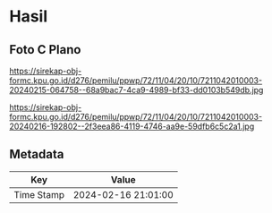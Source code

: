 # Hasil

## Foto C Plano

https://sirekap-obj-formc.kpu.go.id/d276/pemilu/ppwp/72/11/04/20/10/7211042010003-20240215-064758--68a9bac7-4ca9-4989-bf33-dd0103b549db.jpg

https://sirekap-obj-formc.kpu.go.id/d276/pemilu/ppwp/72/11/04/20/10/7211042010003-20240216-192802--2f3eea86-4119-4746-aa9e-59dfb6c5c2a1.jpg


## Metadata

| Key        | Value               |
| ---------- | ------------------- |
| Time Stamp | 2024-02-16 21:01:00 |



